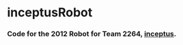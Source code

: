 inceptusRobot
=======
### Code for the 2012 Robot for Team 2264, [inceptus][].

[inceptus]: http://inceptus.org
